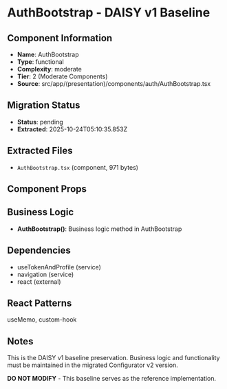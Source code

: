 # AuthBootstrap - DAISY v1 Baseline

## Component Information

- **Name**: AuthBootstrap
- **Type**: functional
- **Complexity**: moderate
- **Tier**: 2 (Moderate Components)
- **Source**: src/app/(presentation)/components/auth/AuthBootstrap.tsx

## Migration Status

- **Status**: pending
- **Extracted**: 2025-10-24T05:10:35.853Z

## Extracted Files

- `AuthBootstrap.tsx` (component, 971 bytes)

## Component Props



## Business Logic

- **AuthBootstrap()**: Business logic method in AuthBootstrap

## Dependencies

- useTokenAndProfile (service)
- navigation (service)
- react (external)

## React Patterns

useMemo, custom-hook

## Notes

This is the DAISY v1 baseline preservation. Business logic and functionality
must be maintained in the migrated Configurator v2 version.

**DO NOT MODIFY** - This baseline serves as the reference implementation.
